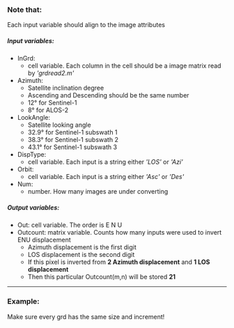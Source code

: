 ### Note that:
Each input variable should align to the image attributes  

##### Input variables:
- InGrd: 
   * cell variable. Each column in the cell should be a image matrix read by *'grdread2.m'*
- Azimuth: 
   * Satellite inclination degree
   * Ascending and Descending should be the same number
   * 12° for Sentinel-1 
   * 8° for ALOS-2
- LookAngle:
   * Satellite looking angle
   * 32.9° for Sentinel-1 subswath 1 
   * 38.3° for Sentinel-1 subswath 2 
   * 43.1° for Sentinel-1 subswath 3
- DispType:
   * cell variable. Each input is a string either *'LOS'* or *'Azi'*
- Orbit: 
   * cell variable. Each input is a string either *'Asc'* or *'Des'*
- Num:
   * number. How many images are under converting


##### Output variables:
- Out: cell variable. The order is E N U
- Outcount: matrix variable. Counts how many inputs were used to invert ENU displacement
   * Azimuth displacement is the first digit
   * LOS displacement is the second digit
   * If this pixel is inverted from **2 Azimuth displacement** and **1 LOS displacement**
   * Then this particular Outcount(m,n) will be stored **21**

---
### Example:
Make sure every grd has the same size and increment!

```MatLab

```
